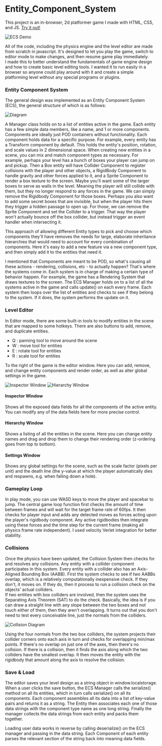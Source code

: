 # Entity_Component_System

This project is an in-browser, 2d platformer game I made with HTML, CSS, and JS. <a href="http://www.shealyntate.com/wp-content/uploads/2018/2d_platformer_game/game.html"> Try it out!</a> 

![ECS Demo](https://raw.githubusercontent.com/Shealynntate/Entity_Component_System/master/media/demo_images/WebPlatformerDemo1.gif)

All of the code, including the physics engine and the level editor are made from scratch in javascript. It's designed to let you play the game, switch to editor mode to make changes, and then resume game play immediately.<br>
I made this to better understand the fundamentals of game engine design and how to create basic level editing tools. I wanted it to run easily in a browser so anyone could play around with it and create a simple platforming level without any special programs or plugins. 

<h3>Entity Component System</h3>

The general design was implemented as an Entity Component System (<span class='project-link' onclick='window.location.href="http://gameprogrammingpatterns.com/component.html"'>ECS</span>), the general structure of which is as follows:

![Diagram](https://raw.githubusercontent.com/Shealynntate/Entity_Component_System/master/media/demo_images/ECS_Diagram.png)

A Manager class holds on to a list of entities active in the game. Each entity has a few simple data members, like a name, and 1 or more components. Components are ideally just <span class='project-link' onclick='window.location.href="https://en.wikipedia.org/wiki/Passive_data_structure"'>POD</span> containers without functionality. Each component holds data for a specific purpose. For example, every entity has a Transform component by default. This holds the entity's position, rotation, and scale values in 2 dimensional space.
When creating new entities in a scene, you can mix and match component types as necessary. For example, perhaps your level has a bunch of boxes your player can jump on and pickup. Then a Box entity will have Collider Component to register collisions with the player and other objects, a RigidBody Component to handle gravity and other forces applied to it, and a Sprite Component to render a box texture to the screen. Maybe you'll want some of the larger boxes to serve as walls in the level. Meaning the player will still collide with them, but they no longer respond to any forces in the game. We can simply remove the Rigidbody Component for those boxes. Perhaps you also want to add some secret boxes that are invisible, but when the player hits them they trigger a hidden passage to open up. For those, we can remove the Sprite Component and set the Collider to a trigger. That way the player won't actually bounce off the box collider, but instead trigger an event handler when intersecting it.

This approach of allowing different Entity types to pick and choose which components they'll have removes the needs for large, elaborate inheritance hierarchies that would need to account for every combination of components. Here it's easy to add a new feature via a new component type, and then simply add it to the entities that need it.

I mentioned that Components are meant to be POD, so what's causing all these actions - rendering, collisions, etc - to actually happen? That's where the systems come in. Each system is in charge of making a certain type of behavior happen. For example, the game has a Rendering System that draws textures to the screen. The ECS Manager holds on to a list of all the systems active in the game and calls update() on each every frame. Each system then loops over the list of entities and checks to see if they belong to the system. If it does, the system performs the update on it.

<h3>Level Editor</h3>

In Editor mode, there are some built-in tools to modify entities in the scene that are mapped to some hotkeys. There are also buttons to add, remove, and duplicate entities.
<ul>
<li> Q : panning tool to move around the scene</li>
<li> W : move tool for entities</li>
<li> E : rotate tool for entities</li>
<li> R : scale tool for entities</li>
</ul>

To the right of the game is the editor window. Here you can add, remove, and change entity components and render order, as well as alter global settings in the game.

![Inspector Window](https://raw.githubusercontent.com/Shealynntate/Entity_Component_System/master/media/demo_images/InspectorWindow.png) 
![Hierarchy Window](https://raw.githubusercontent.com/Shealynntate/Entity_Component_System/master/media/demo_images/HierarchyWindow.png) 

<h4>Inspector Window</h4>
Shows all the exposed data fields for all the components of the active entity. You can modify any of the data fields here for more precise control.

<h4>Hierarchy Window</h4>
Shows a listing of all the entities in the scene. Here you can change entity names and drag and drop them to change their rendering order (z-ordering goes from top to bottom).

<h4>Settings Window</h4>
Shows any global settings for the scene, such as the scale factor (pixels per unit) and the death line (the y-value at which the player automatically dies and respawns, e.g. when falling down a hole).

<h3>Gameplay Loop</h3>

 In play mode, you can use WASD keys to move the player and spacebar to jump. The central game loop function first checks the amount of time between frames and will wait for the target frame rate of 60fps. It then checks for player input and adds any detected moves as forces acting upon the player's rigidbody component. Any active rigidbodies then integrate using these forces and the time step for the current frame (making all physics frame rate independent). I used velocity Verlet integration for better stability. 

<h3>Collisions</h3>

Once the physics have been updated, the Collision System then checks for and resolves any collisions. Any entity with a collider component participates in this system. Every entity with a collider also has an Axis-Aligned Bounding Box (AABB). First the system checks to see if two AABBs overlap, which is a relatively computationally inexpensive check. If they don't, it moves on. If they do, then it process to run a collision check on the objects' actual colliders.<br>
If two entities with box colliders are involved, then the system uses the Separating Axis Theorem (SAT) to do the check. Basically, the idea is if you can draw a straight line with any slope between the two boxes and not touch either of them, then they aren't overlapping. It turns out that you don't need to test every conceivable line, just the normals from the colliders.

![Collision Diagram](https://raw.githubusercontent.com/Shealynntate/Entity_Component_System/master/media/demo_images/Collision_Diagram.png)

Using the four normals from the two box colliders, the system projects their collider corners onto each axis in turn and checks for overlapping min/max points. If there's no overlap on just one of the axes, then there's no collision. If there is a collision, then it finds the axis along which the two colliders have the smallest overlap. It then moves the entity with the rigidbody that amount along the axis to resolve the collision.

<h3>Save & Load</h3>
The editor saves your level design as a string object in window.localstorage. When a user clicks the save button, the ECS Manager calls the serialize() method on all its entities, which in turn calls serialize() on all its components. Each component assembles all its data into a list of key-value pairs and returns it as a string. The Entity then associates each one of those data strings with the component type name as one long string. Finally the manager collects the data strings from each entity and packs them together.

Loading user data works in reverse by calling deserialize() on the ECS manager and passing in the data string. Each Component of each entity parses the relevant section of the string back into meaning data fields.
